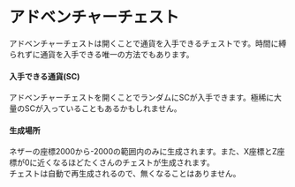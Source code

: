 # アドベンチャーチェスト
アドベンチャーチェストは開くことで通貨を入手できるチェストです。時間に縛られずに通貨を入手できる唯一の方法でもあります。  

#### 入手できる通貨(SC)  

アドベンチャーチェストを開くことでランダムにSCが入手できます。極稀に大量のSCが入っていることもあるかもしれません。

#### 生成場所  

ネザーの座標2000から-2000の範囲内のみに生成されます。また、X座標とZ座標が0に近くなるほどたくさんのチェストが生成されます。  
チェストは自動で再生成されるので、無くなることはありません。

